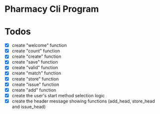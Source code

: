 # Pharmacy Cli Program

# Todos
- [x] create "welcome" function
- [x] create "count" function
- [x] create "create" function
- [x] create "save" function
- [x] create "valid" function
- [x] create "match" function
- [x] create "store" function
- [x] create "issue" function
- [x] create "add" function
- [x] create the user's start method selection logic
- [x] create the header message showing functions (add_head, store_head and issue_head)
